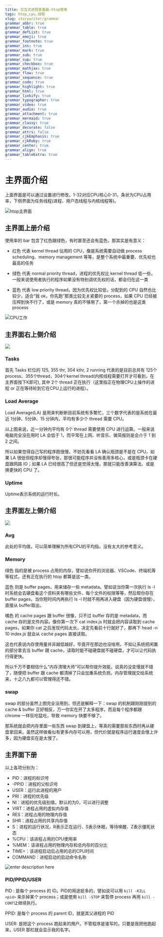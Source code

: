```yaml
---
title: 交互式进程查看器-htop使用
tags: htop,cpu,线程
slug: storywriter/grammar
grammar_abbr: true
grammar_table: true
grammar_defList: true
grammar_emoji: true
grammar_footnote: true
grammar_ins: true
grammar_mark: true
grammar_sub: true
grammar_sup: true
grammar_checkbox: true
grammar_mathjax: true
grammar_flow: true
grammar_sequence: true
grammar_code: true
grammar_highlight: true
grammar_html: true
grammar_linkify: true
grammar_typographer: true
grammar_video: true
grammar_audio: true
grammar_attachment: true
grammar_mermaid: true
grammar_classy: true
grammar_decorate: false
grammar_attrs: false
grammar_cjkEmphasis: true
grammar_cjkRuby: true
grammar_center: true
grammar_align: true
grammar_tableExtra: true
---
```

# 主界面介绍
上面界面是可以通过设置进行修改，1-32对应CPU核心0-31，条状为CPU占用率，下侧界面为任务线程(进程、用户态线程与内核线程等)。

![htop主界面](./images/1667221831345.png)
## 主界面上册介绍
使用率的 bar 包含了红色跟绿色，有时甚至还会有蓝色，那其实是有意义：

- 红色 代表 kernel thread 佔用的 CPU，像是系统需要自动做 process scheduling、memory management 等等，是整个系统中最重要、优先权也最高的任务
  
- 绿色 代表 normal priority thread，进程的优先权比 kernel thread 低一些，一般来说使用者执行的程序如果没有特别调优先权的话，都会归在这一类
  
- 蓝色 代表 low priority thread，因为优先权比较低，分配到的 CPU 自然也比较少，适合“我 ok，你先跑”那类比较无关紧要的 process，如果 CPU 已经被压榨到快不行了，或是 memory 真的不够用了，第一个杀掉的也是这类 process

![CPU工作](./images/1667223293892.png)
## 主界面右上侧介绍

![](./images/1667269845325.png)
### Tasks 
首先 Tasks 栏位的 125, 355 thr, 304 kthr, 2 running 代表的是目前总共有 125个process、355个thread，304个kernel thread(内核线程需要打开才可看到，在主界面按下K即可), 其中 2个 thread 正在执行（这里指正在物理CPU上操作的进程 or 正在等待轮到它在CPU上运行的进程）。
### Load Average
Load Average(LA) 是用来判断断目前系统有多繁忙，三个数字代表的是系统在最近 1分钟、5分钟、15 分钟内，平均有多少个 thread 需要 CPU。

以上图来说，近一分钟内平均有 0个 thread 需要使用 CPU 进行运算。一般来说电脑完全没在用时 LA 会低于 1，而平常在上网、听音乐、做简报则是会介于 1 到 2 之间。

所以如果觉得自己写的程序跑很慢，不妨先看看 LA 确认瓶颈是不是在 CPU，如果 LA 很低但程序却慢得夸张，那很可能程序并没有善用多核心，或是瓶颈卡在硬盘跟网路 IO；如果 LA 已经很高了但还是觉得太慢，那就只能改善演算法、或是换更快的 CPU 了。
### Uptime
Uptime表示系统的运行时长。
## 主界面左上侧介绍

![](./images/1667270852117.png)
### Avg
此处的平均值，可以简单理解为所有CPU的平均指，没有太大的参考意义。
### Memory 
绿色 指的是被 process 占用的内存，譬如说你开的浏览器、VSCode、终端机等等程式，还有正在执行的 htop 都算是这一类。

蓝色 则是 buffer pages，用来储存一些 metadata。譬如说当你第一次执行 ls -l 时系统会去硬盘看这个资料夹有哪些文件、每个文件的权限等等，然后帮你存在 buffer pages，当你短时间内再执行 ls -l 时就不用再进入硬盘（因为硬盘很慢），直接从 buffer取出。

橘色 的 cache pages 跟 buffer 很像，只不过 buffer 存的是 metadata，而 cache 存的是文件内容。像你第一次下 cat index.js 时就会把内容读取到 cache pages，如果你 cat 之后发现代码太长，决定先看前十行就好了，那再下 head -n 10 index.js 就会从 cache pages 直接读取。

这也代表说内存使用量并非越低越好，毕竟开在那边也没啥用，不如让系统把闲置的部分拿去当 buffer 跟 cache，读取时能不碰硬盘就不碰硬盘，才可以让代码执行得更快。

所以千万不要相信什么“内存清理大师”可以帮你提升效能，说真的没变慢就不错了，随便把 buffer 跟 cache 都清掉了只会加重系统负担。内存管理就交给系统来，十之八九都可以管理得还不错。
### swap 
swap 的部分虽然上图完全没用到，但还是解释一下：swap 的机制跟刚刚提到的 cache & buffer 正好相反，万一你实在开了太多程序，而且每个程序都跟 chrome 一样狂吃猛吃，导致 memory 快要不够了。

那系统就会把内存里面一些东西 swap 到硬盘上，等真的需要那些东西时再从硬盘拿回来。虽然这样做看似有更多内存可以用，但代价就是程序运行速度会慢上许多，因为硬盘实在是太慢了。

## 主界面下册

以上各项分别为：
- PID：进程的标识号
- -PPID：进程的父标识号
- USER：运行此进程的用户
- PRI：进程的优先级
- NI：进程的优先级别值，默认的为0，可以进行调整
- VIRT：进程占用的虚拟内存值
- RES：进程占用的物理内存值
- SHR：进程占用的共享内存值
- S：进程的运行状况，R表示正在运行、S表示休眠，等待唤醒、Z表示僵死状态
- %CPU：该进程占用的CPU使用率
- %MEM：该进程占用的物理内存和总内存的百分比
- TIME+：该进程启动后占用的总的CPU时间
- COMMAND：进程启动的启动命令名称

![enter description here](./images/1667273336927.png)

### PID/PPID/USER
PID : 是每个 process 的 ID。PID的用途挺多的，譬如说可以用 `kill -KILL <pid>` 来杀掉某个 process；或是使用 `kill -STOP` 来暂停 process 再用 `kill -CONT`让继续执行。

PPID: 是每个 process 的 parent ID，就是其父进程的 PID

USER: 是把这个 process 跑起来的用户。不管程序是谁写的，只要是我把他跑起来，USER 那栏就会显示我的名字。